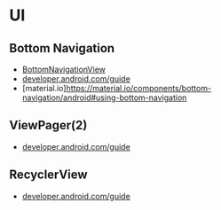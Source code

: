 # UI

## Bottom Navigation

- [BottomNavigationView](https://developer.android.com/reference/com/google/android/material/bottomnavigation/BottomNavigationView)
- [developer.android.com/guide](https://developer.android.com/guide/navigation/navigation-ui#bottom_navigation)
- [material.io]https://material.io/components/bottom-navigation/android#using-bottom-navigation

## ViewPager(2)
- [developer.android.com/guide](https://developer.android.com/guide/navigation/navigation-swipe-view-2)

## RecyclerView
- [developer.android.com/guide](https://developer.android.com/guide/topics/ui/layout/recyclerview)